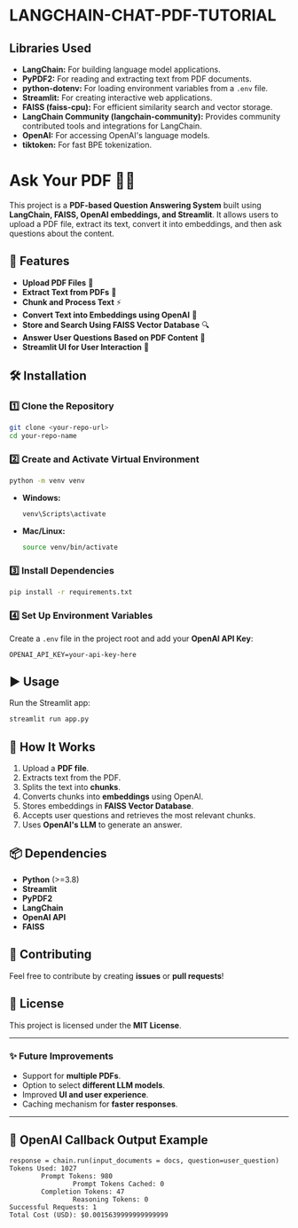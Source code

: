 # LANGCHAIN-CHAT-PDF-TUTORIAL



## Libraries Used

* **LangChain:** For building language model applications.
* **PyPDF2:** For reading and extracting text from PDF documents.
* **python-dotenv:** For loading environment variables from a `.env` file.
* **Streamlit:** For creating interactive web applications.
* **FAISS (faiss-cpu):** For efficient similarity search and vector storage.
* **LangChain Community (langchain-community):** Provides community contributed tools and integrations for LangChain.
* **OpenAI:** For accessing OpenAI's language models.
* **tiktoken:** For fast BPE tokenization.


# Ask Your PDF 📄💬

This project is a **PDF-based Question Answering System** built using **LangChain, FAISS, OpenAI embeddings, and Streamlit**. It allows users to upload a PDF file, extract its text, convert it into embeddings, and then ask questions about the content.

## 🚀 Features
- **Upload PDF Files** 📂
- **Extract Text from PDFs** 📝
- **Chunk and Process Text** ⚡
- **Convert Text into Embeddings using OpenAI** 🧠
- **Store and Search Using FAISS Vector Database** 🔍
- **Answer User Questions Based on PDF Content** 🤖
- **Streamlit UI for User Interaction** 🎨

## 🛠️ Installation

### 1️⃣ Clone the Repository
```bash
git clone <your-repo-url>
cd your-repo-name
```

### 2️⃣ Create and Activate Virtual Environment
```bash
python -m venv venv
```
- **Windows:**
  ```bash
  venv\Scripts\activate
  ```
- **Mac/Linux:**
  ```bash
  source venv/bin/activate
  ```

### 3️⃣ Install Dependencies
```bash
pip install -r requirements.txt
```

### 4️⃣ Set Up Environment Variables
Create a `.env` file in the project root and add your **OpenAI API Key**:
```env
OPENAI_API_KEY=your-api-key-here
```

## ▶️ Usage
Run the Streamlit app:
```bash
streamlit run app.py
```

## 📌 How It Works
1. Upload a **PDF file**.
2. Extracts text from the PDF.
3. Splits the text into **chunks**.
4. Converts chunks into **embeddings** using OpenAI.
5. Stores embeddings in **FAISS Vector Database**.
6. Accepts user questions and retrieves the most relevant chunks.
7. Uses **OpenAI's LLM** to generate an answer.

## 📦 Dependencies
- **Python** (>=3.8)
- **Streamlit**
- **PyPDF2**
- **LangChain**
- **OpenAI API**
- **FAISS**

## 🤝 Contributing
Feel free to contribute by creating **issues** or **pull requests**!

## 📜 License
This project is licensed under the **MIT License**.

---

### ✨ Future Improvements
- Support for **multiple PDFs**.
- Option to select **different LLM models**.
- Improved **UI and user experience**.
- Caching mechanism for **faster responses**.

---
## 🔹 OpenAI Callback Output Example
```
response = chain.run(input_documents = docs, question=user_question)
Tokens Used: 1027
        Prompt Tokens: 980
                Prompt Tokens Cached: 0
        Completion Tokens: 47
                Reasoning Tokens: 0
Successful Requests: 1
Total Cost (USD): $0.0015639999999999999
```


